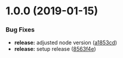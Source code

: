 # 1.0.0 (2019-01-15)


### Bug Fixes

* **release:** adjusted node version ([a1853cd](https://github.com/BowlingX/apollo-proxy-cache/commit/a1853cd))
* **release:** setup release ([8563f4e](https://github.com/BowlingX/apollo-proxy-cache/commit/8563f4e))
